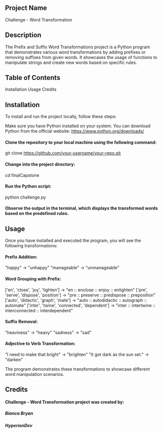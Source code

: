 ## Project Name

Challenge - Word Transformation


## Description

The Prefix and Suffix Word Transformations project is a Python program that demonstrates various word transformations by adding prefixes or removing suffixes from given words. It showcases the usage of functions to manipulate strings and create new words based on specific rules.


## Table of Contents

Installation
Usage
Credits

## Installation

To install and run the project locally, follow these steps:

Make sure you have Python installed on your system. You can download Python from the official website: https://www.python.org/downloads/

#### Clone the repository to your local machine using the following command:
git clone https://github.com/your-username/your-repo.git

#### Change into the project directory:
cd finalCapstone

#### Run the Python script:
python challenge.py

#### Observe the output in the terminal, which displays the transformed words based on the predefined rules.


## Usage

Once you have installed and executed the program, you will see the following transformations:

#### Prefix Addition:
"happy" -> "unhappy"
"manageable" -> "unmanageable"

#### Word Grouping with Prefix:
['en', 'close', 'joy', 'lighten'] -> "en :: enclose :: enjoy :: enlighten"
['pre', 'serve', 'dispose', 'position'] -> "pre :: preserve :: predispose :: preposition"
['auto', 'didactic', 'graph', 'mate'] -> "auto :: autodidactic :: autograph :: automate"
['inter', 'twine', 'connected', 'dependent'] -> "inter :: intertwine :: interconnected :: interdependent"

#### Suffix Removal:
"heaviness" -> "heavy"
"sadness" -> "sad"

#### Adjective to Verb Transformation:
"I need to make that bright" -> "brighten"
"It got dark as the sun set." -> "darken"

The program demonstrates these transformations to showcase different word manipulation scenarios.

## Credits
#### Challenge - Word Transformation project was created by:

##### Bianca Bryan
##### HyperionDev



